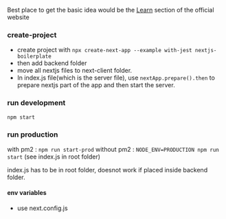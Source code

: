 Best place to get the basic idea would be the [Learn](https://nextjs.org/learn/basics/getting-started) section of the official website

### create-project
- create project with `npx create-next-app --example with-jest nextjs-boilerplate`
- then add backend folder
- move all nextjs files to next-client folder.
- In index.js file(which is the server file), use `nextApp.prepare().then` to prepare nextjs part of the app and then start the server. 

### run development
`npm start`

### run production
 with pm2 : `npm run start-prod`
 without pm2 : `NODE_ENV=PRODUCTION npm run start` (see index.js in root folder)

index.js has to be in root folder, doesnot work if placed inside backend folder.

#### env variables
- use next.config.js 

